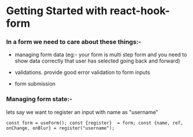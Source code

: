 # Getting Started with react-hook-form

### In a form we need to care about these things:-

- managing form data (eg:- your form is multi step form and you need to show data correctly that user has selected going back and forward)

- validations. provide good error validation to form inputs

- form submission

### Managing form state:-

lets say we want to register an input with name as "username"

`const form = useForm();
  const {register}  = form;
  const {name, ref, onChange, onBlur} = register("username");
`
